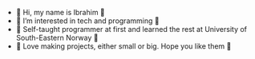 - 👋 Hi, my name is Ibrahim 👋
- 👀 I’m interested in tech and programming 👀
- 🌱 Self-taught programmer at first and learned the rest at University of South-Eastern Norway 🌱
- 💞️ Love making projects, either small or big. Hope you like them 💞️


<!---
Ibbert/Ibbert is a ✨ special ✨ repository because its `README.md` (this file) appears on your GitHub profile.
You can click the Preview link to take a look at your changes.
--->
